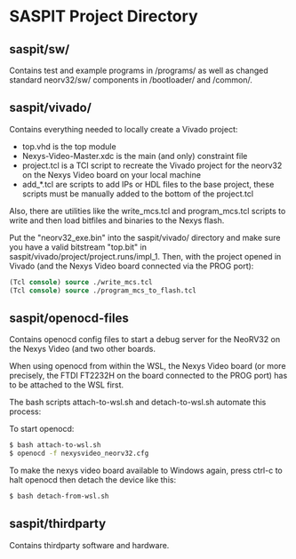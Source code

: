 # SASPIT Project Directory

## saspit/sw/

Contains test and example programs in /programs/ as well as changed standard neorv32/sw/ components in /bootloader/ and /common/.

## saspit/vivado/

Contains everything needed to locally create a Vivado project:

- top.vhd is the top module
- Nexys-Video-Master.xdc is the main (and only) constraint file
- project.tcl is a TCl script to recreate the Vivado project for the neorv32 on the Nexys Video board on your local machine
- add_*.tcl are scripts to add IPs or HDL files to the base project, these scripts must be manually added to the bottom of the project.tcl

Also, there are utilities like the write_mcs.tcl and program_mcs.tcl scripts to write and then load bitfiles and binaries to the Nexys flash.

Put the "neorv32_exe.bin" into the saspit/vivado/ directory and make sure you have a valid bitstream "top.bit" in saspit/vivado/project/project.runs/impl_1.
Then, with the project opened in Vivado (and the Nexys Video board connected via the PROG port):

```TCl
(Tcl console) source ./write_mcs.tcl
(Tcl console) source ./program_mcs_to_flash.tcl
```

## saspit/openocd-files

Contains openocd config files to start a debug server for the NeoRV32 on the Nexys Video (and two other boards. 

When using openocd from within the WSL, the Nexys Video board (or more precisely, the FTDI FT2232H on the board connected to the PROG port) has to be attached to the WSL first.

The bash scripts attach-to-wsl.sh and detach-to-wsl.sh automate this process:

To start openocd:

```BASH
$ bash attach-to-wsl.sh
$ openocd -f nexysvideo_neorv32.cfg
```
To make the nexys video board available to Windows again, press ctrl-c to halt openocd then detach the device like this:

```BASH
$ bash detach-from-wsl.sh
```
## saspit/thirdparty

Contains thirdparty software and hardware.
